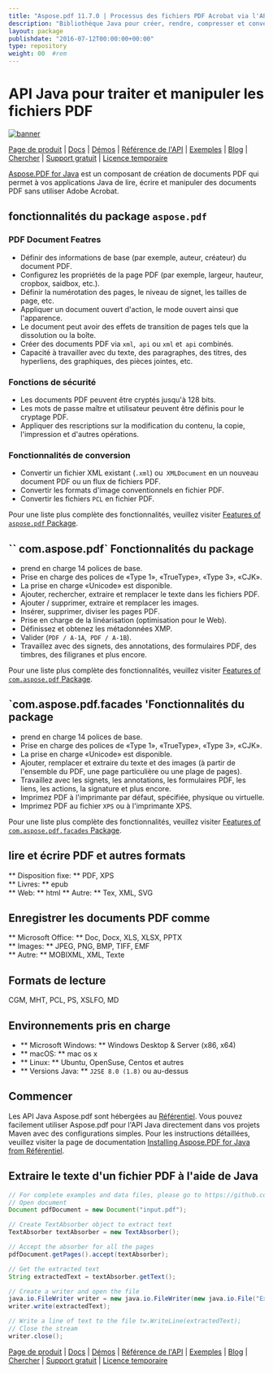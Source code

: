 ```yaml
---
title: "Aspose.pdf 11.7.0 | Processus des fichiers PDF Acrobat via l'API Java" 
description: "Bibliothèque Java pour créer, rendre, compresser et convertir PDF. Prend en charge les polices personnalisées, JavaScript, les graphiques, les signets, les images, l'exportation, l'annotation, les formulaires et l'impression." 
layout: package
publishdate: "2016-07-12T00:00:00+00:00"
type: repository
weight: 00	#rem
---
```


# API Java pour traiter et manipuler les fichiers PDF
[![banner](../aspose_pdf-for-java-banner.png)](./)

[Page de produit](https://products.aspose.com/pdf/java) | [Docs](https://docs.aspose.com/pdf/java/) | [Démos](https://products.aspose.app/pdf/family) | [Référence de l'API](https://apireference.aspose.com/pdf/java) | [Exemples](https://github.com/aspose-pdf/Aspose.PDF-for-Java/tree/master/Exemples) | [Blog](https://blog.aspose.com/category/pdf/) | [Chercher](https://search.aspose.com/) | [Support gratuit](https://forum.aspose.com/c/pdf) | [Licence temporaire](https://purchase.aspose.com/temporary-license)

[Aspose.PDF for Java](https://products.aspose.com/pdf/java) est un composant de création de documents PDF qui permet à vos applications Java de lire, écrire et manipuler des documents PDF sans utiliser Adobe Acrobat.

## fonctionnalités du package `aspose.pdf`

### PDF Document Featres
- Définir des informations de base (par exemple, auteur, créateur) du document PDF.
- Configurez les propriétés de la page PDF (par exemple, largeur, hauteur, cropbox, saidbox, etc.).
- Définir la numérotation des pages, le niveau de signet, les tailles de page, etc.
- Appliquer un document ouvert d'action, le mode ouvert ainsi que l'apparence.
- Le document peut avoir des effets de transition de pages tels que la dissolution ou la boîte.
- Créer des documents PDF via `xml`,` api` ou `xml` et` api` combinés.
- Capacité à travailler avec du texte, des paragraphes, des titres, des hyperliens, des graphiques, des pièces jointes, etc.

### Fonctions de sécurité
- Les documents PDF peuvent être cryptés jusqu'à 128 bits.
- Les mots de passe maître et utilisateur peuvent être définis pour le cryptage PDF.
- Appliquer des rescriptions sur la modification du contenu, la copie, l'impression et d'autres opérations.

### Fonctionnalités de conversion
- Convertir un fichier XML existant (`.xml`) ou` XMLDocument` en un nouveau document PDF ou un flux de fichiers PDF.
- Convertir les formats d'image conventionnels en fichier PDF.
- Convertir les fichiers `PCL` en fichier PDF.

Pour une liste plus complète des fonctionnalités, veuillez visiter [Features of `aspose.pdf` Package](https://docs.aspose.com/pdf/java/features-of-aspose-pdf-package/).

## `` com.aspose.pdf` Fonctionnalités du package
- prend en charge 14 polices de base.
- Prise en charge des polices de «Type 1», «TrueType», «Type 3», «CJK».
- La prise en charge «Unicode» est disponible.
- Ajouter, rechercher, extraire et remplacer le texte dans les fichiers PDF.
- Ajouter / supprimer, extraire et remplacer les images.
- Insérer, supprimer, diviser les pages PDF.
- Prise en charge de la linéarisation (optimisation pour le Web).
- Définissez et obtenez les métadonnées XMP.
- Valider (`PDF / A-1A`,` PDF / A-1B`).
- Travaillez avec des signets, des annotations, des formulaires PDF, des timbres, des filigranes et plus encore.

Pour une liste plus complète des fonctionnalités, veuillez visiter [Features of `com.aspose.pdf` Package](https://docs.aspose.com/pdf/java/features-of-com-aspose-pdf-package/).

## `com.aspose.pdf.facades 'Fonctionnalités du package
- prend en charge 14 polices de base.
- Prise en charge des polices de «Type 1», «TrueType», «Type 3», «CJK».
- La prise en charge «Unicode» est disponible.
- Ajouter, remplacer et extraire du texte et des images (à partir de l'ensemble du PDF, une page particulière ou une plage de pages).
- Travaillez avec les signets, les annotations, les formulaires PDF, les liens, les actions, la signature et plus encore.
- Imprimez PDF à l'imprimante par défaut, spécifiée, physique ou virtuelle.
- Imprimez PDF au fichier `XPS` ou à l'imprimante XPS.

Pour une liste plus complète des fonctionnalités, veuillez visiter [Features of `com.aspose.pdf.facades` Package](https://docs.aspose.com/pdf/java/features-of-com-aspose-pdf-facades-package/).

## lire et écrire PDF et autres formats
** Disposition fixe: ** PDF, XPS \
** Livres: ** epub \
** Web: ** html
** Autre: ** Tex, XML, SVG

## Enregistrer les documents PDF comme
** Microsoft Office: ** Doc, Docx, XLS, XLSX, PPTX \
** Images: ** JPEG, PNG, BMP, TIFF, EMF \
** Autre: ** MOBIXML, XML, Texte

## Formats de lecture
CGM, MHT, PCL, PS, XSLFO, MD

## Environnements pris en charge
- ** Microsoft Windows: ** Windows Desktop & Server (x86, x64)
- ** macOS: ** mac os x
- ** Linux: ** Ubuntu, OpenSuse, Centos et autres
- ** Versions Java: ** `J2SE 8.0 (1.8)` ou au-dessus

## Commencer

Les API Java Aspose.pdf sont hébergées au [Référentiel](https://repository.aspose.com/pdf/). Vous pouvez facilement utiliser Aspose.pdf pour l'API Java directement dans vos projets Maven avec des configurations simples. Pour les instructions détaillées, veuillez visiter la page de documentation [Installing Aspose.PDF for Java from Référentiel](https://docs.aspose.com/pdf/java/installation/).

## Extraire le texte d'un fichier PDF à l'aide de Java

```java
// For complete examples and data files, please go to https://github.com/aspose-pdf/Aspose.Pdf-for-Java
// Open document
Document pdfDocument = new Document("input.pdf");

// Create TextAbsorber object to extract text
TextAbsorber textAbsorber = new TextAbsorber();

// Accept the absorber for all the pages
pdfDocument.getPages().accept(textAbsorber);

// Get the extracted text
String extractedText = textAbsorber.getText();

// Create a writer and open the file
java.io.FileWriter writer = new java.io.FileWriter(new java.io.File("Extracted_text.txt"));
writer.write(extractedText);

// Write a line of text to the file tw.WriteLine(extractedText);
// Close the stream
writer.close();
```

[Page de produit](https://products.aspose.com/pdf/java) | [Docs](https://docs.aspose.com/pdf/java/) | [Démos](https://products.aspose.app/pdf/family) | [Référence de l'API](https://apireference.aspose.com/pdf/java) | [Exemples](https://github.com/aspose-pdf/Aspose.PDF-for-Java/tree/master/Exemples) | [Blog](https://blog.aspose.com/category/pdf/) | [Chercher](https://search.aspose.com/) | [Support gratuit](https://forum.aspose.com/c/pdf) | [Licence temporaire](https://purchase.aspose.com/temporary-license)
